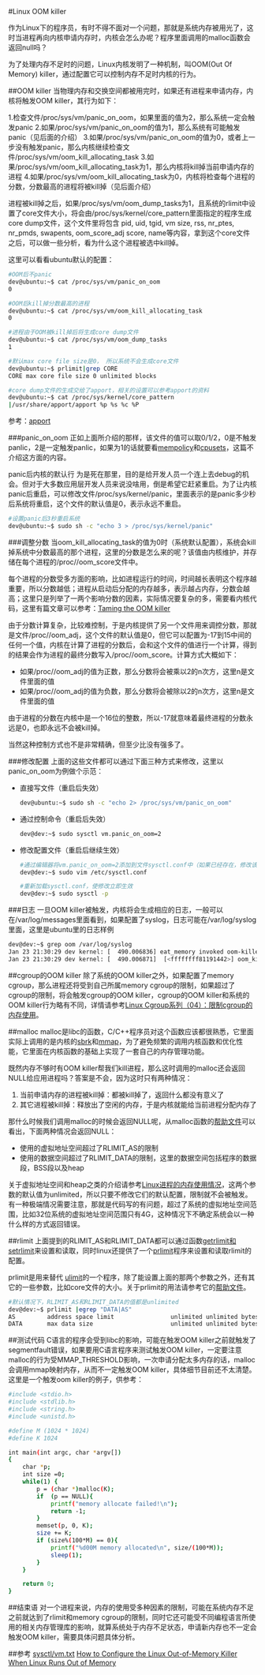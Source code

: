 #Linux OOM killer

作为Linux下的程序员，有时不得不面对一个问题，那就是系统内存被用光了，这时当进程再向内核申请内存时，内核会怎么办呢？程序里面调用的malloc函数会返回null吗？

为了处理内存不足时的问题，Linux内核发明了一种机制，叫OOM(Out Of Memory) killer，通过配置它可以控制内存不足时内核的行为。

##OOM killer
当物理内存和交换空间都被用完时，如果还有进程来申请内存，内核将触发OOM killer，其行为如下：

1.检查文件/proc/sys/vm/panic_on_oom，如果里面的值为2，那么系统一定会触发panic
2.如果/proc/sys/vm/panic_on_oom的值为1，那么系统有可能触发panic（见后面的介绍）
3.如果/proc/sys/vm/panic_on_oom的值为0，或者上一步没有触发panic，那么内核继续检查文件/proc/sys/vm/oom_kill_allocating_task
3.如果/proc/sys/vm/oom_kill_allocating_task为1，那么内核将kill掉当前申请内存的进程
4.如果/proc/sys/vm/oom_kill_allocating_task为0，内核将检查每个进程的分数，分数最高的进程将被kill掉（见后面介绍）

进程被kill掉之后，如果/proc/sys/vm/oom_dump_tasks为1，且系统的rlimit中设置了core文件大小，将会由/proc/sys/kernel/core_pattern里面指定的程序生成core dump文件，这个文件里将包含
pid, uid, tgid, vm size, rss, nr_ptes, nr_pmds, swapents, oom_score_adj
score, name等内容，拿到这个core文件之后，可以做一些分析，看为什么这个进程被选中kill掉。

这里可以看看ubuntu默认的配置：
```bash
#OOM后不panic
dev@ubuntu:~$ cat /proc/sys/vm/panic_on_oom
0

#OOM后kill掉分数最高的进程
dev@ubuntu:~$ cat /proc/sys/vm/oom_kill_allocating_task
0

#进程由于OOM被kill掉后将生成core dump文件
dev@ubuntu:~$ cat /proc/sys/vm/oom_dump_tasks
1

#默认max core file size是0， 所以系统不会生成core文件
dev@ubuntu:~$ prlimit|grep CORE
CORE max core file size 0 unlimited blocks

#core dump文件的生成交给了apport，相关的设置可以参考apport的资料
dev@ubuntu:~$ cat /proc/sys/kernel/core_pattern
|/usr/share/apport/apport %p %s %c %P
```
参考：[apport](https://wiki.ubuntu.com/Apport)

###panic_on_oom
正如上面所介绍的那样，该文件的值可以取0/1/2，0是不触发panlic，2是一定触发panlic，如果为1的话就要看[mempolicy](https://www.kernel.org/doc/Documentation/vm/numa_memory_policy.txt)和[cpusets](https://www.kernel.org/doc/Documentation/cgroup-v1/cpusets.txt)，这篇不介绍这方面的内容。

panic后内核的默认行
为是死在那里，目的是给开发人员一个连上去debug的机会。但对于大多数应用层开发人员来说没啥用，倒是希望它赶紧重启。为了让内核panic后重启，可以修改文件/proc/sys/kernel/panic，里面表示的是panic多少秒后系统将重启，这个文件的默认值是0，表示永远不重启。
```bash
#设置panic后3秒重启系统
dev@ubuntu:~$ sudo sh -c "echo 3 > /proc/sys/kernel/panic"
```

###调整分数
当oom_kill_allocating_task的值为0时（系统默认配置），系统会kill掉系统中分数最高的那个进程，这里的分数是怎么来的呢？该值由内核维护，并存储在每个进程的/proc/<pid>/oom_score文件中。

每个进程的分数受多方面的影响，比如进程运行的时间，时间越长表明这个程序越重要，所以分数越低；进程从启动后分配的内存越多，表示越占内存，分数会越高；这里只是列举了一两个影响分数的因素，实际情况要复杂的多，需要看内核代码，这里有篇文章可以参考：[Taming the OOM killer](https://lwn.net/Articles/317814/)

由于分数计算复杂，比较难控制，于是内核提供了另一个文件用来调控分数，那就是文件/proc/<pid>/oom_adj，这个文件的默认值是0，但它可以配置为-17到15中间的任何一个值，内核在计算了进程的分数后，会和这个文件的值进行一个计算，得到的结果会作为进程的最终分数写入/proc/<pid>/oom_score。计算方式大概如下：

* 如果/proc/<pid>/oom_adj的值为正数，那么分数将会被乘以2的n次方，这里n是文件里面的值
* 如果/proc/<pid>/oom_adj的值为负数，那么分数将会被除以2的n次方，这里n是文件里面的值

由于进程的分数在内核中是一个16位的整数，所以-17就意味着最终进程的分数永远是0，也即永远不会被kill掉。

当然这种控制方式也不是非常精确，但至少比没有强多了。

###修改配置
上面的这些文件都可以通过下面三种方式来修改，这里以panic_on_oom为例做个示范：

* 直接写文件（重启后失效）
    ```bash
    dev@ubuntu:~$ sudo sh -c "echo 2> /proc/sys/vm/panic_on_oom"
    ```

* 通过控制命令（重启后失效）
    ```bash
    dev@dev:~$ sudo sysctl vm.panic_on_oom=2
    ```

* 修改配置文件（重启后继续生效）
    ```bash
    #通过编辑器将vm.panic_on_oom=2添加到文件sysctl.conf中（如果已经存在，修改该配置项即可）
    dev@dev:~$ sudo vim /etc/sysctl.conf

    #重新加载sysctl.conf，使修改立即生效
    dev@dev:~$ sudo sysctl -p
    ```

###日志
一旦OOM killer被触发，内核将会生成相应的日志，一般可以在/var/log/messages里面看到，如果配置了syslog，日志可能在/var/log/syslog里面，这里是ubuntu里的日志样例
```bash
dev@dev:~$ grep oom /var/log/syslog
Jan 23 21:30:29 dev kernel: [  490.006836] eat_memory invoked oom-killer: gfp_mask=0x24280ca, order=0, oom_score_adj=0
Jan 23 21:30:29 dev kernel: [  490.006871]  [<ffffffff81191442>] oom_kill_process+0x202/0x3c0
```

##cgroup的OOM killer
除了系统的OOM killer之外，如果配置了memory cgroup，那么进程还将受到自己所属memory cgroup的限制，如果超过了cgroup的限制，将会触发cgroup的OOM killer，cgroup的OOM killer和系统的OOM killer行为略有不同，详情请参考[Linux Cgroup系列（04）：限制cgroup的内存使用](https://segmentfault.com/a/1190000008125359)。

##malloc
malloc是libc的函数，C/C++程序员对这个函数应该都很熟悉，它里面实际上调用的是内核的[sbrk](http://man7.org/linux/man-pages/man2/brk.2.html)和[mmap](http://man7.org/linux/man-pages/man2/mmap.2.html)，为了避免频繁的调用内核函数和优化性能，它里面在内核函数的基础上实现了一套自己的内存管理功能。

既然内存不够时有OOM killer帮我们kill进程，那么这时调用的malloc还会返回NULL给应用进程吗？答案是不会，因为这时只有两种情况：

1. 当前申请内存的进程被kill掉：都被kill掉了，返回什么都没有意义了
2. 其它进程被kill掉：释放出了空闲的内存，于是内核就能给当前进程分配内存了

那什么时候我们调用malloc的时候会返回NULL呢，从malloc函数的[帮助文件](http://man7.org/linux/man-pages/man3/malloc.3.html)可以看出，下面两种情况会返回NULL：

* 使用的虚拟地址空间超过了RLIMIT_AS的限制
* 使用的数据空间超过了RLIMIT_DATA的限制，这里的数据空间包括程序的数据段，BSS段以及heap

关于虚拟地址空间和heap之类的介绍请参考[Linux进程的内存使用情况](https://segmentfault.com/a/1190000008125059)，这两个参数的默认值为unlimited，所以只要不修改它们的默认配置，限制就不会被触发。有一种极端情况需要注意，那就是代码写的有问题，超过了系统的虚拟地址空间范围，比如32位系统的虚拟地址空间范围只有4G，这种情况下不确定系统会以一种什么样的方式返回错误。

##rlimit
上面提到的RLIMIT_AS和RLIMIT_DATA都可以通过函数[getrlimit和setrlimit](http://man7.org/linux/man-pages/man2/getrlimit.2.html)来设置和读取，同时linux还提供了一个[prlimit](http://man7.org/linux/man-pages/man1/prlimit.1.html)程序来设置和读取rlimit的配置。

prlimit是用来替代
[ulimit](http://man7.org/linux/man-pages/man3/ulimit.3.html)的一个程序，除了能设置上面的那两个参数之外，还有其它的一些参数，比如core文件的大小。关于prlimit的用法请参考它的[帮助文件](http://man7.org/linux/man-pages/man1/prlimit.1.html)。

```bash
#默认情况下，RLIMIT_AS和RLIMIT_DATA的值都是unlimited
dev@dev:~$ prlimit |egrep "DATA|AS"
AS         address space limit                unlimited unlimited bytes
DATA       max data size                      unlimited unlimited bytes
```

##测试代码
C语言的程序会受到libc的影响，可能在触发OOM killer之前就触发了segmentfault错误，如果要用C语言程序来测试触发OOM killer，一定要注意malloc的行为受MMAP_THRESHOLD影响，一次申请分配太多内存的话，malloc会调用mmap映射内存，从而不一定触发OOM killer，具体细节目前还不太清楚。这里是一个触发oom killer的例子，供参考：
```bash
#include <stdio.h>
#include <stdlib.h>
#include <string.h>
#include <unistd.h>

#define M (1024 * 1024)
#define K 1024

int main(int argc, char *argv[])
{
    char *p;
    int size =0;
    while(1) {
        p = (char *)malloc(K);
        if  (p == NULL){
            printf("memory allocate failed!\n");
            return -1;
        }
        memset(p, 0, K);
        size += K;
        if (size%(100*M) == 0){
            printf("%d00M memory allocated\n", size/(100*M));
            sleep(1);
        }
    }

    return 0;
}
```

##结束语
对一个进程来说，内存的使用受多种因素的限制，可能在系统内存不足之前就达到了rlimit和memory cgroup的限制，同时它还可能受不同编程语言所使用的相关内存管理库的影响，就算系统处于内存不足状态，申请新内存也不一定会触发OOM killer，需要具体问题具体分析。

##参考
[sysctl/vm.txt](https://www.kernel.org/doc/Documentation/sysctl/vm.txt)
[How to Configure the Linux Out-of-Memory Killer](http://www.oracle.com/technetwork/articles/servers-storage-dev/oom-killer-1911807.html)
[When Linux Runs Out of Memory](http://www.linuxdevcenter.com/pub/a/linux/2006/11/30/linux-out-of-memory.html?page=2)